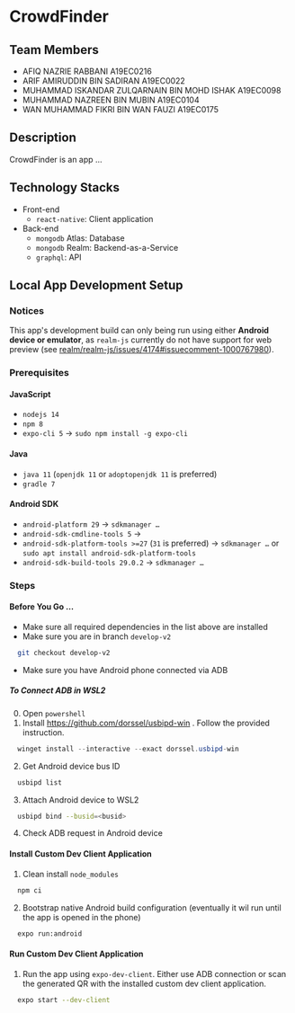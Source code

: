 # CrowdFinder

## Team Members
- AFIQ NAZRIE RABBANI A19EC0216
- ARIF AMIRUDDIN BIN SADIRAN A19EC0022
- MUHAMMAD ISKANDAR ZULQARNAIN BIN MOHD ISHAK A19EC0098
- MUHAMMAD NAZREEN BIN MUBIN A19EC0104
- WAN MUHAMMAD FIKRI BIN WAN FAUZI A19EC0175

## Description
CrowdFinder is an app …

## Technology Stacks
- Front-end
  - `react-native`: Client application
- Back-end
  - `mongodb` Atlas: Database
  - `mongodb` Realm: Backend-as-a-Service
  - `graphql`: API

## Local App Development Setup
### Notices
This app's development build can only being run using either **Android device or emulator**, as `realm-js` currently do not have support for web preview (see [realm/realm-js/issues/4174#issuecomment-1000767980](https://github.com/realm/realm-js/issues/4174#issuecomment-1000767980)).

### Prerequisites
#### JavaScript
- `nodejs 14`
- `npm 8`
- `expo-cli 5` ->  `sudo npm install -g expo-cli`

#### Java
- `java 11` (`openjdk 11` or `adoptopenjdk 11` is preferred)
- `gradle 7`

#### Android SDK
- `android-platform 29` -> `sdkmanager …`
- `android-sdk-cmdline-tools 5` -> 
- `android-sdk-platform-tools >=27` (`31` is preferred) -> `sdkmanager …` or `sudo apt install android-sdk-platform-tools`
- `android-sdk-build-tools 29.0.2` -> `sdkmanager …`

### Steps
#### Before You Go …
- Make sure all required dependencies in the list above are installed
- Make sure you are in branch `develop-v2`
``` sh
  git checkout develop-v2
```

- Make sure you have Android phone connected via ADB
##### To Connect ADB in WSL2
0. Open `powershell`
1. Install https://github.com/dorssel/usbipd-win . Follow the provided instruction.
```powershell
  winget install --interactive --exact dorssel.usbipd-win
```
2. Get Android device bus ID
``` sh
  usbipd list
```
3. Attach Android device to WSL2
```sh
  usbipd bind --busid=<busid>
```
4. Check ADB request in Android device

#### Install Custom Dev Client Application
1. Clean install `node_modules`
``` sh
  npm ci
```
2. Bootstrap native Android build configuration (eventually it wil run until the app is opened in the phone)
``` sh
  expo run:android
```

#### Run Custom Dev Client Application
1. Run the app using `expo-dev-client`. Either use ADB connection or scan the generated QR with the installed custom dev client application.
``` sh
  expo start --dev-client
```
